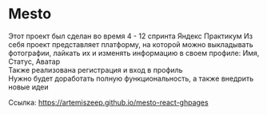 # Mesto

Этот проект был сделан во время 4 - 12 спринта Яндекс Практикум Из себя проект представляет платформу, на которой можно выкладывать фотографии, лайкать их и изменять информацию в своем профиле: Имя, Статус, Аватар  
Также реализована регистрация и вход в профиль  
Нужно будет доработать полную функциональность, а также внедрить новые идеи  

Ссылка: https://artemiszeep.github.io/mesto-react-ghpages
